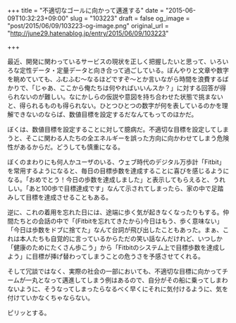 +++
title = "不適切なゴールに向かって邁進する"
date = "2015-06-09T10:32:23+09:00"
slug = "103223"
draft = false
og_image = "post/2015/06/09/103223-og-image.png"
original_url = "http://june29.hatenablog.jp/entry/2015/06/09/103223"

+++

<p>最近、開発に関わっているサービスの現状を正しく把握したいと思って、いろいろな定性データ・定量データと向き合って過ごしている。ぼんやりと文章や数字を眺めていても、ふむふむ〜なるほどですぞ〜とか言いながら時間を浪費するばかりで、「じゃあ、ここから俺たちは何やればいいんスか？」に対する回答が得られないのが難しい。なにかしらの仮説や意図を持ち合わせた状態で挑まないと、得られるものも得られない。ひとつひとつの数字が何を表しているのかを理解できないのならば、数値目標を設定するだなんてもってのほかだ。</p>

<p>ぼくは、数値目標を設定することに対して臆病だ。不適切な目標を設定してしまうと、そこに関わる人たちの全エネルギーを誤った方向に向かわせてしまう危険性があるからだ。どうしても慎重になる。</p>

<p>ぼくのまわりにも何人かユーザのいる、ウェブ時代のデジタル万歩計「Fitbit」を常用するようになると、毎日の目標歩数を達成することに喜びを感じるようになる。「おめでとう！今日の歩数を達成しました」と表示してもらえると、うれしい。「あと100歩で目標達成です」なんて示されてしまったら、家の中で足踏みして目標を達成させることもある。</p>

<p>逆に、これの着用を忘れた日には、途端に歩く気が起きなくなったりもする。仲間たちとの会話の中で「(Fitbitを忘れてきたから)今日はもう、歩く意味ない」「今日は歩数をドブに捨てた」なんて台詞が飛び出したこともあった。まぁ、これは本人たちも自覚的に言っているからただの笑い話なんだけれど、いつしか「健康のためにたくさん歩こう」から「Fitbitのシステム上で目標歩数を達成しよう」に目標が挿げ替わってしまうことの危うさを予感させてくれる。</p>

<p>そして冗談ではなく、実際の社会の一部においても、不適切な目標に向かってチームが一丸となって邁進してしまう例はあるので、自分がその船に乗ってしまわないように、そうなってしまったらなるべく早くにそれに気付けるように、気を付けていかなくちゃならない。</p>

<p>ピリッとする。</p>
